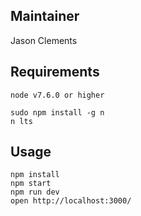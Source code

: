 ## Maintainer

Jason Clements

## Requirements

    node v7.6.0 or higher

    sudo npm install -g n
    n lts

## Usage

    npm install
    npm start
    npm run dev
    open http://localhost:3000/
